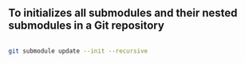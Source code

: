 ## To initializes all submodules and their nested submodules in a Git repository

```sh

git submodule update --init --recursive

```
